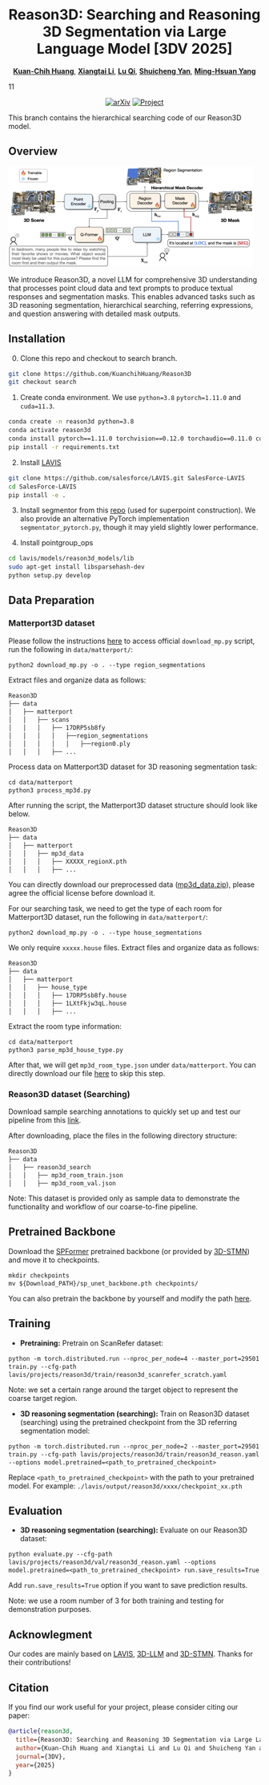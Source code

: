 <p align="center">
  <h1 align="center">Reason3D: Searching and Reasoning 3D Segmentation via Large Language Model [3DV 2025]
  </h1>
  <p align="center">
    <a href="https://kuanchihhuang.github.io/"><strong>Kuan-Chih Huang</strong></a>,
    <a href="https://lxtgh.github.io/"><strong>Xiangtai Li</strong></a>,
    <a href="https://luqi.info/"><strong>Lu Qi</strong></a>,
    <a href="https://yanshuicheng.info/"><strong>Shuicheng Yan</strong></a>,
    <a href="https://faculty.ucmerced.edu/mhyang/"><strong>Ming-Hsuan Yang</strong></a>
  </p>
11
<div align="center">

[![arXiv](https://img.shields.io/badge/arXiv-2405.17427-red)](https://arxiv.org/abs/2405.17427)
[![Project](https://img.shields.io/badge/project-page-green)](https://kuanchihhuang.github.io/project/reason3d/)

</div>

This branch contains the hierarchical searching code of our Reason3D model.

## Overview

<img src="figs/reason3d_arch.jpg" alt="vis" style="zoom:50%;" />

We introduce Reason3D, a novel LLM for comprehensive 3D understanding that processes point cloud data and text prompts to produce textual responses and segmentation masks. This enables advanced tasks such as 3D reasoning segmentation, hierarchical searching, referring expressions, and question answering with detailed mask outputs.

## Installation

0. Clone this repo and checkout to search branch.
```bash
git clone https://github.com/KuanchihHuang/Reason3D
git checkout search
```

1. Create conda environment. We use `python=3.8` `pytorch=1.11.0` and `cuda=11.3`.
```bash
conda create -n reason3d python=3.8
conda activate reason3d
conda install pytorch==1.11.0 torchvision==0.12.0 torchaudio==0.11.0 cudatoolkit=11.3 -c pytorch
pip install -r requirements.txt
```

2. Install [LAVIS](https://github.com/salesforce/LAVIS)
```bash
git clone https://github.com/salesforce/LAVIS.git SalesForce-LAVIS
cd SalesForce-LAVIS
pip install -e .
```

3. Install segmentor from this [repo](https://github.com/Karbo123/segmentator) (used for superpoint construction). We also provide an alternative PyTorch implementation `segmentator_pytorch.py`, though it may yield slightly lower performance.


4. Install pointgroup_ops
```bash
cd lavis/models/reason3d_models/lib
sudo apt-get install libsparsehash-dev
python setup.py develop
```

## Data Preparation

### Matterport3D dataset

Please follow the instructions [here](https://niessner.github.io/Matterport/) to access official `download_mp.py` script, run the following in `data/matterport/`:
```
python2 download_mp.py -o . --type region_segmentations
```
Extract files and organize data as follows:
```
Reason3D
├── data
│   ├── matterport
│   │   ├── scans
│   │   │   ├── 17DRP5sb8fy
│   │   │   │   ├──region_segmentations
│   │   │   │   │   ├──region0.ply
│   │   │   ├── ...
```
Process data on Matterport3D dataset for 3D reasoning segmentation task:
```
cd data/matterport
python3 process_mp3d.py
```
After running the script, the Matterport3D dataset structure should look like below.
```
Reason3D
├── data
│   ├── matterport
│   │   ├── mp3d_data
│   │   │   ├── XXXXX_regionX.pth
│   │   │   ├── ...
```

You can directly download our preprocessed data ([mp3d_data.zip](https://drive.google.com/file/d/1OXT_hmv-9eHgqpcl3A0V28y-DfC5v0-y/view)), please agree the official license before download it.

For our searching task, we need to get the type of each room for Matterport3D dataset, run the following in `data/matterport/`:
```
python2 download_mp.py -o . --type house_segmentations
```
We only require `xxxxx.house` files. Extract files and organize data as follows:
```
Reason3D
├── data
│   ├── matterport
│   │   ├── house_type
│   │   │   ├── 17DRP5sb8fy.house
│   │   │   ├── 1LXtFkjw3qL.house
│   │   │   ├── ...
```
Extract the room type information:
```
cd data/matterport
python3 parse_mp3d_house_type.py
```
After that, we will get `mp3d_room_type.json` under `data/matterport`. You can directly download our file [here](https://drive.google.com/file/d/1ZSFgZbpGLn79Ih_XJhNhWQJ9rTRtLn_e/view?usp=sharing) to skip this step.

### Reason3D dataset (Searching)

Download sample searching annotations to quickly set up and test our pipeline from this [link](https://drive.google.com/file/d/1Fjv0G6zCLLt0QvbASkP5eTiwWR9gwwv0/view?usp=sharing).

After downloading, place the files in the following directory structure:

```
Reason3D
├── data
│   ├── reason3d_search
│   │   ├── mp3d_room_train.json
│   │   ├── mp3d_room_val.json
```

Note: This dataset is provided only as sample data to demonstrate the functionality and workflow of our coarse-to-fine pipeline.

## Pretrained Backbone
Download the [SPFormer](https://github.com/sunjiahao1999/SPFormer) pretrained backbone (or provided by [3D-STMN](https://github.com/sosppxo/3D-STMN)) and move it to checkpoints.
```
mkdir checkpoints
mv ${Download_PATH}/sp_unet_backbone.pth checkpoints/
```
You can also pretrain the backbone by yourself and modify the path [here](lavis/projects/reason3d/train/reason3d_scanrefer_scratch.yaml#L15).

## Training
- **Pretraining:** Pretrain on ScanRefer dataset:
```
python -m torch.distributed.run --nproc_per_node=4 --master_port=29501 train.py --cfg-path lavis/projects/reason3d/train/reason3d_scanrefer_scratch.yaml
```
Note: we set a certain range around the target object to represent the coarse target region.

- **3D reasoning segmentation (searching):** Train on Reason3D dataset (searching) using the pretrained checkpoint from the 3D referring segmentation model:
```
python -m torch.distributed.run --nproc_per_node=2 --master_port=29501 train.py --cfg-path lavis/projects/reason3d/train/reason3d_reason.yaml --options model.pretrained=<path_to_pretrained_checkpoint>
```
Replace `<path_to_pretrained_checkpoint>` with the path to your pretrained model. For example: `./lavis/output/reason3d/xxxx/checkpoint_xx.pth`


## Evaluation

- **3D reasoning segmentation (searching):** Evaluate on our Reason3D dataset: 
```
python evaluate.py --cfg-path lavis/projects/reason3d/val/reason3d_reason.yaml --options model.pretrained=<path_to_pretrained_checkpoint> run.save_results=True
```
Add `run.save_results=True` option if you want to save prediction results.

Note: we use a room number of 3 for both training and testing for demonstration purposes.

## Acknowlegment

Our codes are mainly based on [LAVIS](https://github.com/salesforce/LAVIS), [3D-LLM](https://github.com/UMass-Foundation-Model/3D-LLM) and [3D-STMN](https://github.com/sosppxo/3D-STMN). Thanks for their contributions!


## Citation

If you find our work useful for your project, please consider citing our paper:


```bibtex
@article{reason3d,
  title={Reason3D: Searching and Reasoning 3D Segmentation via Large Language Model},
  author={Kuan-Chih Huang and Xiangtai Li and Lu Qi and Shuicheng Yan and Ming-Hsuan Yang},
  journal={3DV},
  year={2025}
}
```
